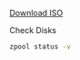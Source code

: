 <a href="http://www.freenas.org/download-freenas-release.html" target="_blank">Download ISO</a>

Check Disks
```sh
zpool status -v
```
